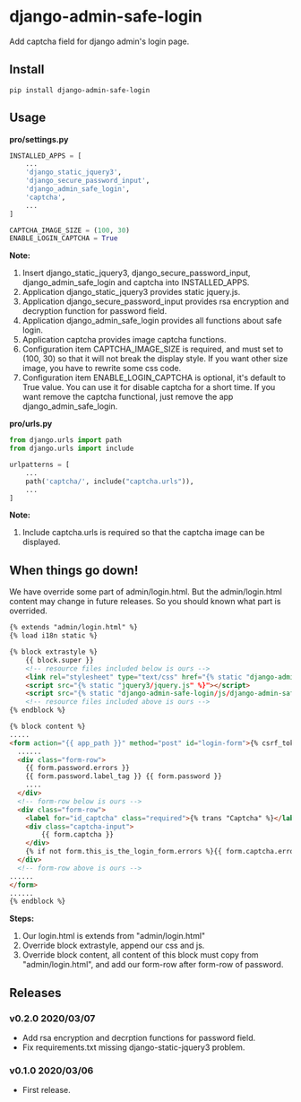 # django-admin-safe-login

Add captcha field for django admin's login page.

## Install

```shell
pip install django-admin-safe-login
```

## Usage

**pro/settings.py**

```python
INSTALLED_APPS = [
    ...
    'django_static_jquery3',
    'django_secure_password_input',
    'django_admin_safe_login',
    'captcha',
    ...
]

CAPTCHA_IMAGE_SIZE = (100, 30)
ENABLE_LOGIN_CAPTCHA = True
```

**Note:**

1. Insert django_static_jquery3, django_secure_password_input, django_admin_safe_login and captcha into INSTALLED_APPS.
1. Application django_static_jquery3 provides static jquery.js.
1. Application django_secure_password_input provides rsa encryption and decryption function for password field.
1. Application django_admin_safe_login provides all functions about safe login.
1. Application captcha provides image captcha functions.
1. Configuration item CAPTCHA_IMAGE_SIZE is required, and must set to (100, 30) so that it will not break the display style. If you want other size image, you have to rewrite some css code.
1. Configuration item ENABLE_LOGIN_CAPTCHA is optional, it's default to True value. You can use it for disable captcha for a short time. If you want remove the captcha functional, just remove the app django_admin_safe_login.

**pro/urls.py**

```python
from django.urls import path
from django.urls import include

urlpatterns = [
    ...
    path('captcha/', include("captcha.urls")),
    ...
]
```

**Note:**

1. Include captcha.urls is required so that the captcha image can be displayed.

## When things go down!

We have override some part of admin/login.html. But the admin/login.html content may change in future releases. So you should known what part is overrided.

```html
{% extends "admin/login.html" %}
{% load i18n static %}

{% block extrastyle %}
    {{ block.super }}
    <!-- resource files included below is ours -->
    <link rel="stylesheet" type="text/css" href="{% static "django-admin-safe-login/css/django-admin-safe-login.css" %}" />
    <script src="{% static "jquery3/jquery.js" %}"></script>
    <script src="{% static "django-admin-safe-login/js/django-admin-safe-login.js" %}"></script>
    <!-- resource files included above is ours -->
{% endblock %}

{% block content %}
.....
<form action="{{ app_path }}" method="post" id="login-form">{% csrf_token %}
  ......
  <div class="form-row">
    {{ form.password.errors }}
    {{ form.password.label_tag }} {{ form.password }}
    ....
  </div>
  <!-- form-row below is ours -->
  <div class="form-row">
    <label for="id_captcha" class="required">{% trans "Captcha" %}</label>
    <div class="captcha-input">
        {{ form.captcha }}
    </div>
    {% if not form.this_is_the_login_form.errors %}{{ form.captcha.errors }}{% endif %}
  </div>
  <!-- form-row above is ours -->
......
</form>
......
{% endblock %}
```

**Steps:**

1. Our login.html is extends from "admin/login.html"
2. Override block extrastyle, append our css and js.
3. Override block content, all content of this block must copy from "admin/login.html", and add our form-row after form-row of password.


## Releases

### v0.2.0 2020/03/07

- Add rsa encryption and decrption functions for password field.
- Fix requirements.txt missing django-static-jquery3 problem.

### v0.1.0 2020/03/06

- First release.